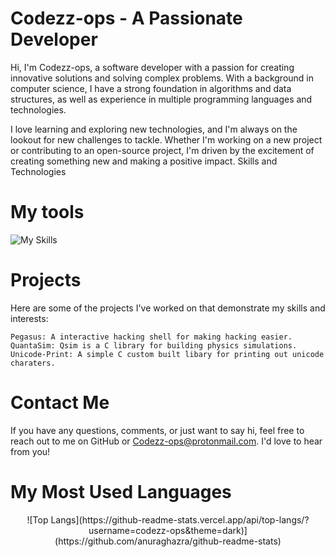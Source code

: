 # Codezz-ops - A Passionate Developer

Hi, I'm Codezz-ops, a software developer with a passion for creating innovative solutions and solving complex problems. With a background in computer science, I have a strong foundation in algorithms and data structures, as well as experience in multiple programming languages and technologies.

I love learning and exploring new technologies, and I'm always on the lookout for new challenges to tackle. Whether I'm working on a new project or contributing to an open-source project, I'm driven by the excitement of creating something new and making a positive impact.
Skills and Technologies

# My tools
![My Skills](https://skillicons.dev/icons?i=linux,vscode,go,c)

# Projects

   Here are some of the projects I've worked on that demonstrate my skills and interests:

    Pegasus: A interactive hacking shell for making hacking easier.
    QuantaSim: Qsim is a C library for building physics simulations.
    Unicode-Print: A simple C custom built libary for printing out unicode charaters.

# Contact Me
    
If you have any questions, comments, or just want to say hi, feel free to reach out to me on GitHub or Codezz-ops@protonmail.com. I'd love to hear from you!

# My Most Used Languages
<p align="center">
   ![Top Langs](https://github-readme-stats.vercel.app/api/top-langs/?username=codezz-ops&theme=dark)](https://github.com/anuraghazra/github-readme-stats)
</p>
